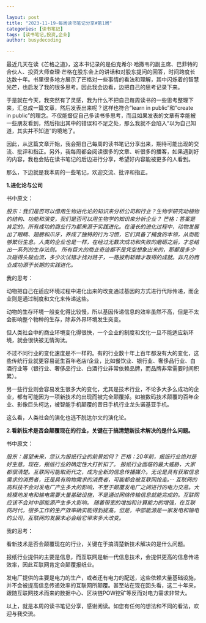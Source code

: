 ```yaml
---

layout: post
title: "2023-11-19-每周读书笔记分享#第1周"
categories: [读书笔记]
tags: [读书笔记,投资,企业]
author: busydecoding
  
---
```


最近几天在读《芒格之道》，这本书记录的是伯克希尔·哈撒韦的副主席、巴菲特的合伙人、投资大师查理·芒格在股东会上的讲话和对股东提问的回答，时间跨度长达数十年。书里很多地方展示了芒格对一些事情的看法和理解，其中闪烁着的智慧光芒，也启发了我的很多思考。因此我会边看，边把自己的思考记录下来。

于是就在今天，我突然有了灵感，我为什么不把自己每周读书的一些思考整理下来，汇总成一篇文章，然后发表出来呢？这样也符合“learn in public”和“create in public”的理念。不仅能督促自己多读书多思考，而且如果发表的文章有幸能被一些朋友看到，然后指出其中的错误和不足之处，那么我就不会陷入“以为自己知道，其实并不知道”的境地了。

因此，从这篇文章开始，我会把自己每周的读书笔记分享出来，期待可能出现的交流、批评和指正。另外，我每周都会阅读很多的文章、听很多的播客，如果遇到好的内容，我也会贴在读书笔记的后边进行分享，希望好内容能被更多的人看到。

那么，下边就是我本周的一些笔记，欢迎交流、批评和指正。

**1.进化论与公司**

书中原文：

*股东：我们是否可以借用生物进化论的知识来分析公司和行业？生物学研究动植物的结构、功能和演变，我们是否可以用生物学的知识来分析企业？*
*芒格：答案是肯定的。所有成功的商业行为都来源于实践进化。在漫长的进化过程中，动物发展出了眼睛、翅膀和爪牙，养成了独特的行为习惯，它们具备了捕食的本领，从而能够繁衍生息。人类的企业也是一样，在经过无数次成功和失败的磨砺之后，才总结出一系列的生存法则。*
*所有巨大的商业奇迹都不是凭空想象出来的，那都是多少次碰得头破血流，多少次试错才找对路子，一路披荆斩棘才取得的成就。非凡的商业成功源于长期的实践进化。*

我的思考：

动物把自己在适应环境过程中进化出来的改变通过基因的方式进行代际传递，而企业则是通过制度和文化来传递这些。

动物的生存环境一般变化得比较慢，所以基因传递信息的效率虽然不高，但是不太会影响整个物种的生存，除非外界环境发生突变。

但人类社会中的商业环境变化得很快，一个企业的制度和文化一旦不能适应新环境，就会很快被无情淘汰。

不过不同行业的变化速度是不一样的。有的行业数十年上百年都没有大的变化，这些传统行业就更容易诞生百年老店/企业，比如餐饮业、银行业、奢侈品行业、白酒行业等（银行业、奢侈品行业、白酒行业非常依赖品牌，而品牌非常需要时间积累）。

另一些行业则会容易发生很多大的变化，尤其是技术行业，不论多大多么成功的企业，都有可能因为一项新技术的出现而被完全颠覆掉。如被数码技术颠覆的百年企业、影像巨头柯达，被智能手机颠覆的昔日手机行业龙头诺基亚手机。

这么看，人类社会的演化也逃不脱达尔文的演化论。

**2.看新技术是否会颠覆现在的行业，关键在于搞清楚新技术解决的是什么问题。**

书中原文：

*股东：展望未来，您认为报纸行业的前景如何？*
*芒格：20年前，报纸行业绝对是好生意。现在，报纸行业的确定性大打折扣了。*
*报纸行业面临的最大威胁，大家都很清楚。互联网可能取而代之，成为全新的信息传播媒介。无论是具有获取信息需求的消费者，还是具有购物需求的消费者，可能都会被互联网抢走。··· 互联网的高科技不会对发电厂产生多大的影响，不至于颠覆发电厂之间进行的电力交易。大规模地发电和输电需要大量基础设施，不是通过网络传输信息就能完成的。互联网应该不会对中部能源产生多大影响。*
*随着带宽的增加和计算能力的增强，在互联网时代，很多工作的生产效率确实能得到提高。但是，中部能源是一家发电和输电的公司，互联网的发展未必会给它带来多大改变。*

我的思考：

看新技术是否会颠覆现在的行业，关键在于搞清楚新技术解决的是什么问题。

报纸行业提供的主要是信息，而互联网是新一代信息技术，会提供更高的信息传递效率，因此互联网肯定会颠覆报纸业。

发电厂提供的主要是电力的生产，或者还有电力的配送，这些依赖大量基础设施，并不会被提高信息传递效率的互联网所颠覆。甚至站在现在回头看，这二十年来，跟随互联网技术而来的数据中心、区块链POW挖矿等反而对电力需求非常大。



以上，就是本周的读书笔记分享，感谢阅读。如您有任何的想法和不同的看法，欢迎与我交流。
